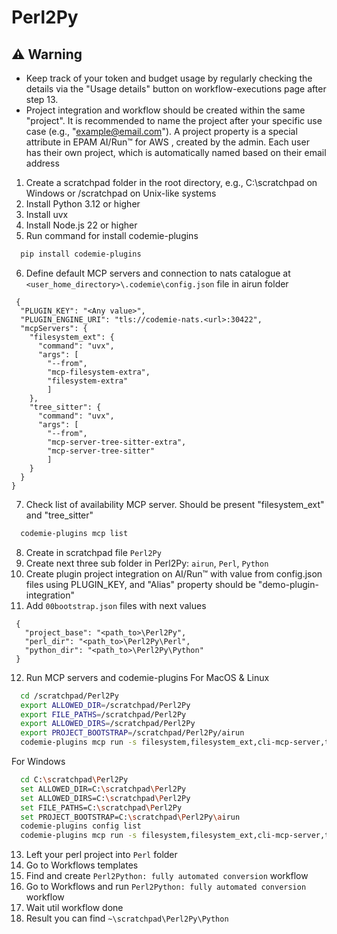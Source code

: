 # Perl2Py


## ⚠️ Warning

- Keep track of your token and budget usage by regularly checking the details via the "Usage details" button on workflow-executions page after step 13.
- Project integration and workflow should be created within the same "project". It is recommended to name the project after your specific use case (e.g., "example@email.com").
  A project property is a special attribute in EPAM AI/Run™ for AWS , created by the admin. Each user has their own project, which is automatically named based on their email address


1. Create a scratchpad folder in the root directory, e.g., C:\scratchpad on Windows or /scratchpad on Unix-like systems
2. Install Python 3.12 or higher
4. Install uvx
4. Install Node.js 22 or higher
5. Run command for install codemie-plugins
```bash
  pip install codemie-plugins
```

6. Define default MCP servers and connection to nats catalogue at ```<user_home_directory>\.codemie\config.json``` file in airun folder
```
 {
  "PLUGIN_KEY": "<Any value>",
  "PLUGIN_ENGINE_URI": "tls://codemie-nats.<url>:30422",
  "mcpServers": {
    "filesystem_ext": {
      "command": "uvx",
      "args": [
        "--from",
        "mcp-filesystem-extra",
        "filesystem-extra"
        ]
    },
    "tree_sitter": {
      "command": "uvx",
      "args": [
        "--from",
        "mcp-server-tree-sitter-extra",
        "mcp-server-tree-sitter"
        ]
    }
  }
}

   ```
7. Check list of availability MCP server. Should be present "filesystem_ext" and "tree_sitter"
```bash
  codemie-plugins mcp list
```
8. Create in scratchpad file ```Perl2Py```
9. Create next three sub folder in Perl2Py: ```airun```, ```Perl```, ```Python```
10. Create plugin project integration on AI/Run™ with value from config.json files using PLUGIN_KEY, and "Alias" property should be  "demo-plugin-integration"
11. Add ```00bootstrap.json``` files with next values
```
 {
   "project_base": "<path_to>\Perl2Py",
   "perl_dir": "<path_to>\Perl2Py\Perl",  
   "python_dir": "<path_to>\Perl2Py\Python"
 }
```
12. Run MCP servers and codemie-plugins
    For MacOS & Linux
```bash
  cd /scratchpad/Perl2Py
  export ALLOWED_DIR=/scratchpad/Perl2Py
  export FILE_PATHS=/scratchpad/Perl2Py
  export ALLOWED_DIRS=/scratchpad/Perl2Py
  export PROJECT_BOOTSTRAP=/scratchpad/Perl2Py/airun
  codemie-plugins mcp run -s filesystem,filesystem_ext,cli-mcp-server,tree_sitter -e cli-mcp-server=ALLOWED_DIR -e filesystem_ext=ALLOWED_DIR,PROJECT_BOOTSTRAP
```
For Windows
```bash
  cd C:\scratchpad\Perl2Py
  set ALLOWED_DIR=C:\scratchpad\Perl2Py
  set ALLOWED_DIRS=C:\scratchpad\Perl2Py
  set FILE_PATHS=C:\scratchpad\Perl2Py
  set PROJECT_BOOTSTRAP=C:\scratchpad\Perl2Py\airun
  codemie-plugins config list
  codemie-plugins mcp run -s filesystem,filesystem_ext,cli-mcp-server,tree_sitter -e cli-mcp-server=ALLOWED_DIR -e filesystem_ext=ALLOWED_DIR,PROJECT_BOOTSTRAP
```
13. Left your perl project into ```Perl``` folder
14. Go to Workflows templates
15. Find and create ```Perl2Python: fully automated conversion``` workflow
16. Go to Workflows and run ```Perl2Python: fully automated conversion``` workflow
17. Wait util workflow done
18. Result you can find ```~\scratchpad\Perl2Py\Python```
